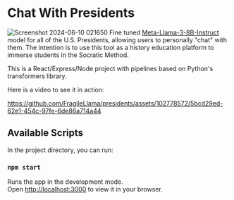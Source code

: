 # Chat With Presidents
 ![Screenshot 2024-06-10 021650](https://github.com/FragileLlama/presidents/assets/102778572/bff6641e-1f73-4525-8aa5-562d2f05fa26)
Fine tuned [Meta-Llama-3-8B-Instruct](https://huggingface.co/meta-llama/Meta-Llama-3-8B-Instruct) model for all of the U.S. Presidents, allowing
users to personally "chat" with them. The intention is to use this tool as a history education platform to immerse students in the Socratic Method.

This is a React/Express/Node project with pipelines based on Python's transformers library.



Here is a video to see it in action: 


https://github.com/FragileLlama/presidents/assets/102778572/5bcd29ed-62e1-454c-97fe-6de86a714a44



## Available Scripts

In the project directory, you can run:

### `npm start`

Runs the app in the development mode.\
Open [http://localhost:3000](http://localhost:3000) to view it in your browser.


